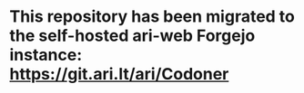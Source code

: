 # This repository has been migrated to the self-hosted ari-web Forgejo instance: <https://git.ari.lt/ari/Codoner>